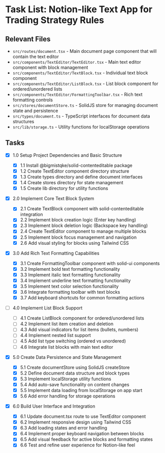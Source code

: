 # Task List: Notion-like Text App for Trading Strategy Rules

## Relevant Files

- `src/routes/document.tsx` - Main document page component that will contain the text editor
- `src/components/TextEditor/TextEditor.tsx` - Main text editor component with block management
- `src/components/TextEditor/TextBlock.tsx` - Individual text block component
- `src/components/TextEditor/ListBlock.tsx` - List block component for ordered/unordered lists
- `src/components/TextEditor/FormattingToolbar.tsx` - Rich text formatting controls
- `src/stores/documentStore.ts` - SolidJS store for managing document state and persistence
- `src/types/document.ts` - TypeScript interfaces for document data structures
- `src/lib/storage.ts` - Utility functions for localStorage operations

## Tasks

- [x] 1.0 Setup Project Dependencies and Basic Structure

  - [x] 1.1 Install @bigmistqke/solid-contenteditable package
  - [x] 1.2 Create TextEditor component directory structure
  - [x] 1.3 Create types directory and define document interfaces
  - [x] 1.4 Create stores directory for state management
  - [x] 1.5 Create lib directory for utility functions

- [x] 2.0 Implement Core Text Block System

  - [x] 2.1 Create TextBlock component with solid-contenteditable integration
  - [x] 2.2 Implement block creation logic (Enter key handling)
  - [x] 2.3 Implement block deletion logic (Backspace key handling)
  - [x] 2.4 Create TextEditor component to manage multiple blocks
  - [x] 2.5 Implement block focus management and navigation
  - [x] 2.6 Add visual styling for blocks using Tailwind CSS

- [x] 3.0 Add Rich Text Formatting Capabilities

  - [x] 3.1 Create FormattingToolbar component with solid-ui components
  - [x] 3.2 Implement bold text formatting functionality
  - [x] 3.3 Implement italic text formatting functionality
  - [x] 3.4 Implement underline text formatting functionality
  - [x] 3.5 Implement text color selection functionality
  - [x] 3.6 Integrate formatting toolbar with text blocks
  - [x] 3.7 Add keyboard shortcuts for common formatting actions

- [ ] 4.0 Implement List Block Support

  - [ ] 4.1 Create ListBlock component for ordered/unordered lists
  - [ ] 4.2 Implement list item creation and deletion
  - [ ] 4.3 Add visual indicators for list items (bullets, numbers)
  - [ ] 4.4 Implement nested list support
  - [ ] 4.5 Add list type switching (ordered vs unordered)
  - [ ] 4.6 Integrate list blocks with main text editor

- [x] 5.0 Create Data Persistence and State Management

  - [x] 5.1 Create documentStore using SolidJS createStore
  - [x] 5.2 Define document data structure and block types
  - [x] 5.3 Implement localStorage utility functions
  - [x] 5.4 Add auto-save functionality on content changes
  - [x] 5.5 Implement data loading from localStorage on app start
  - [x] 5.6 Add error handling for storage operations

- [x] 6.0 Build User Interface and Integration
  - [x] 6.1 Update document.tsx route to use TextEditor component
  - [x] 6.2 Implement responsive design using Tailwind CSS
  - [x] 6.3 Add loading states and error handling
  - [x] 6.4 Implement proper keyboard navigation between blocks
  - [x] 6.5 Add visual feedback for active blocks and formatting states
  - [x] 6.6 Test and refine user experience for Notion-like feel

